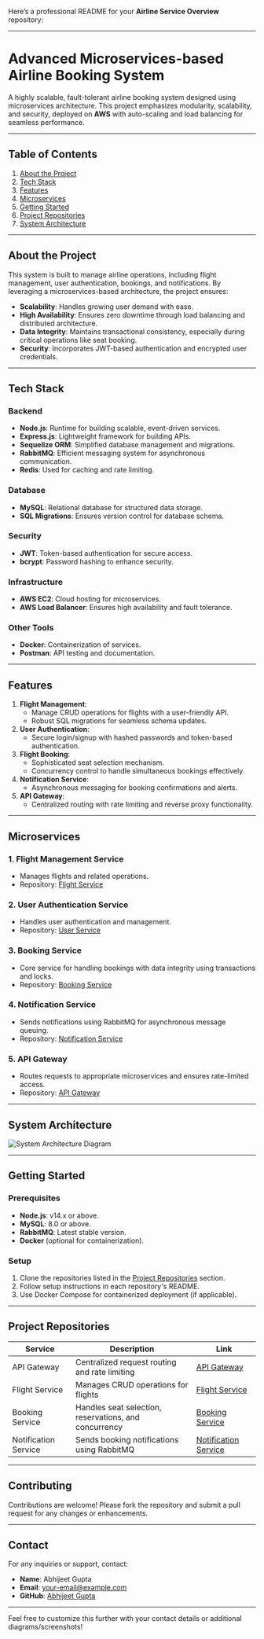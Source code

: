 Here’s a professional README for your **Airline Service Overview** repository:

---

# **Advanced Microservices-based Airline Booking System**

A highly scalable, fault-tolerant airline booking system designed using microservices architecture. This project emphasizes modularity, scalability, and security, deployed on **AWS** with auto-scaling and load balancing for seamless performance.

---

## **Table of Contents**
1. [About the Project](#about-the-project)
2. [Tech Stack](#tech-stack)
3. [Features](#features)
4. [Microservices](#microservices)
5. [Getting Started](#getting-started)
6. [Project Repositories](#project-repositories)
7. [System Architecture](#system-architecture)

---

## **About the Project**
This system is built to manage airline operations, including flight management, user authentication, bookings, and notifications. By leveraging a microservices-based architecture, the project ensures:
- **Scalability**: Handles growing user demand with ease.
- **High Availability**: Ensures zero downtime through load balancing and distributed architecture.
- **Data Integrity**: Maintains transactional consistency, especially during critical operations like seat booking.
- **Security**: Incorporates JWT-based authentication and encrypted user credentials.

---

## **Tech Stack**
### **Backend**
- **Node.js**: Runtime for building scalable, event-driven services.
- **Express.js**: Lightweight framework for building APIs.
- **Sequelize ORM**: Simplified database management and migrations.
- **RabbitMQ**: Efficient messaging system for asynchronous communication.
- **Redis**: Used for caching and rate limiting.

### **Database**
- **MySQL**: Relational database for structured data storage.
- **SQL Migrations**: Ensures version control for database schema.

### **Security**
- **JWT**: Token-based authentication for secure access.
- **bcrypt**: Password hashing to enhance security.

### **Infrastructure**
- **AWS EC2**: Cloud hosting for microservices.
- **AWS Load Balancer**: Ensures high availability and fault tolerance.

### **Other Tools**
- **Docker**: Containerization of services.
- **Postman**: API testing and documentation.

---

## **Features**
1. **Flight Management**:
   - Manage CRUD operations for flights with a user-friendly API.
   - Robust SQL migrations for seamless schema updates.
2. **User Authentication**:
   - Secure login/signup with hashed passwords and token-based authentication.
3. **Flight Booking**:
   - Sophisticated seat selection mechanism.
   - Concurrency control to handle simultaneous bookings effectively.
4. **Notification Service**:
   - Asynchronous messaging for booking confirmations and alerts.
5. **API Gateway**:
   - Centralized routing with rate limiting and reverse proxy functionality.

---

## **Microservices**
### 1. **Flight Management Service**
- Manages flights and related operations.
- Repository: [Flight Service](https://github.com/abhijeetGupta7/AIrplane_Search_Service)

### 2. **User Authentication Service**
- Handles user authentication and management.
- Repository: [User Service](https://github.com/abhijeetGupta7/Airline_API_GATEWAY)

### 3. **Booking Service**
- Core service for handling bookings with data integrity using transactions and locks.
- Repository: [Booking Service](https://github.com/abhijeetGupta7/Airline_Booking_Service)

### 4. **Notification Service**
- Sends notifications using RabbitMQ for asynchronous message queuing.
- Repository: [Notification Service](https://github.com/abhijeetGupta7/Airline_Notification_Service)

### 5. **API Gateway**
- Routes requests to appropriate microservices and ensures rate-limited access.
- Repository: [API Gateway](https://github.com/abhijeetGupta7/Airline_API_GATEWAY)

---

## **System Architecture**
![System Architecture Diagram](https://via.placeholder.com/800x400.png?text=Add+Your+System+Architecture+Diagram+Here)

---

## **Getting Started**
### **Prerequisites**
- **Node.js**: v14.x or above.
- **MySQL**: 8.0 or above.
- **RabbitMQ**: Latest stable version.
- **Docker** (optional for containerization).

### **Setup**
1. Clone the repositories listed in the [Project Repositories](#project-repositories) section.
2. Follow setup instructions in each repository's README.
3. Use Docker Compose for containerized deployment (if applicable).

---

## **Project Repositories**
| Service                | Description                                                  | Link                                                                 |
|------------------------|--------------------------------------------------------------|----------------------------------------------------------------------|
| API Gateway            | Centralized request routing and rate limiting                | [API Gateway](https://github.com/abhijeetGupta7/Airline_API_GATEWAY) |
| Flight Service         | Manages CRUD operations for flights                          | [Flight Service](https://github.com/abhijeetGupta7/AIrplane_Search_Service) |
| Booking Service        | Handles seat selection, reservations, and concurrency        | [Booking Service](https://github.com/abhijeetGupta7/Airline_Booking_Service) |
| Notification Service   | Sends booking notifications using RabbitMQ                  | [Notification Service](https://github.com/abhijeetGupta7/Airline_Notification_Service) |

---

## **Contributing**
Contributions are welcome! Please fork the repository and submit a pull request for any changes or enhancements.

---

## **Contact**
For any inquiries or support, contact:
- **Name**: Abhijeet Gupta
- **Email**: your-email@example.com
- **GitHub**: [Abhijeet Gupta](https://github.com/abhijeetGupta7)

--- 

Feel free to customize this further with your contact details or additional diagrams/screenshots!
